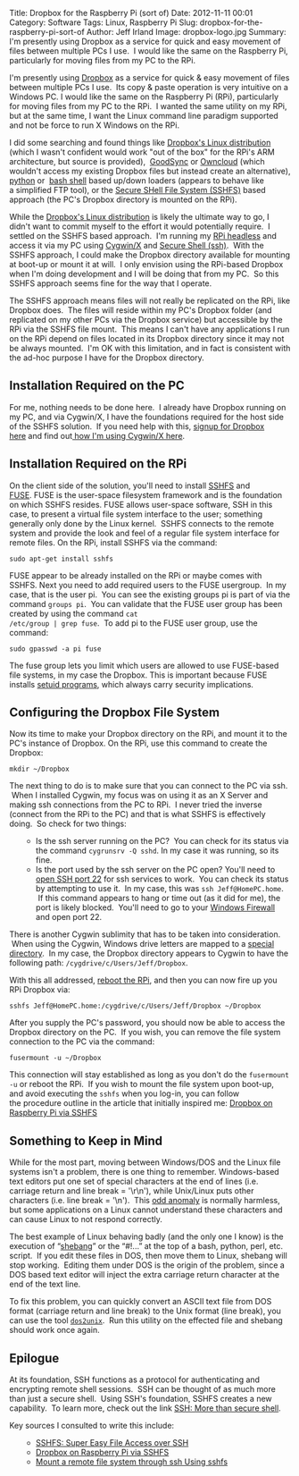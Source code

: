 Title: Dropbox for the Raspberry Pi (sort of)
Date: 2012-11-11 00:01
Category: Software
Tags: Linux, Raspberry Pi
Slug: dropbox-for-the-raspberry-pi-sort-of
Author: Jeff Irland
Image: dropbox-logo.jpg
Summary: I'm presently using Dropbox as a service for quick and easy movement of files between multiple PCs I use.  I would like the same on the Raspberry Pi, particularly for moving files from my PC to the RPi. 

I'm presently using <a href="https://www.dropbox.com/">Dropbox</a> as a service for quick &amp; easy movement of files between multiple PCs I use.  Its copy &amp; paste operation is very intuitive on a Windows PC. I would like the same on the Raspberry Pi (RPi), particularly for moving files from my PC to the RPi.  I wanted the same utility on my RPi, but at the same time, I want the Linux command line paradigm supported and not be force to run X Windows on the RPi.

I did some searching and found things like <a href="https://www.dropbox.com/install?os=lnx">Dropbox's Linux distribution</a> (which I wasn't confident would work "out of the box" for the RPi's ARM architecture, but source is provided),  <a href="http://www.lifehacker.com.au/2011/07/how-to-set-up-a-file-syncing-dropbox-clone-you-control/">GoodSync</a> or <a href="http://hm-innovations.com/2012/10/29/best-way-to-use-raspberry-pi-and-turn-it-into-a-dropbox/">Owncloud</a> (which wouldn't access my existing Dropbox files but instead create an alternative), <a href="http://raspberrypigadget.wordpress.com/2012/07/01/day-six-dropbox-access/">python</a> or  <a href="http://harizanov.com/2012/08/dropbox-shell-script-for-raspberrypi/">bash shell</a> based up/down loaders (appears to behave like a simplified FTP tool), or the <a href="http://fuse.sourceforge.net/sshfs.html">Secure SHell File System (SSHFS)</a> based approach (the PC's Dropbox directory is mounted on the RPi).

While the <a href="https://www.dropbox.com/install?os=lnx">Dropbox's Linux distribution</a> is likely the ultimate way to go, I didn't want to commit myself to the effort it would potentially require.  I settled on the SSHFS based approach.  I'm running my <a href="http://jeffskinnerbox.wordpress.com/2012/09/09/raspberry-pi-has-arrived/">RPi headless</a> and access it via my PC using <a href="http://x.cygwin.com/">Cygwin/X</a> and <a href="http://www.openssh.org/">Secure Shell (ssh)</a>.  With the SSHFS approach, I could make the Dropbox directory available for mounting at boot-up or mount it at will.  I only envision using the RPi-based Dropbox when I'm doing development and I will be doing that from my PC.  So this SSHFS approach seems fine for the way that I operate.

The SSHFS approach means files will not really be replicated on the RPi, like Dropbox does.  The files will reside within my PC's Dropbox folder (and replicated on my other PCs via the Dropbox service) but accessible by the RPi via the SSHFS file mount.  This means I can't have any applications I run on the RPi depend on files located in its Dropbox directory since it may not be always mounted.  I'm OK with this limitation, and in fact is consistent with the ad-hoc purpose I have for the Dropbox directory.
<h2>Installation Required on the PC</h2>
For me, nothing needs to be done here.  I already have Dropbox running on my PC, and via Cygwin/X, I have the foundations required for the host side of the SSHFS solution.  If you need help with this, <a href="http://db.tt/WG4dR9shttp://db.tt/WG4dR9s">signup for Dropbox here</a> and find out<a href="http://jeffskinnerbox.wordpress.com/2012/10/04/establishing-an-x-window-system-environment-for-my-pc-and-raspberry-pi/"> how I'm using Cygwin/X here</a>.
<h2>Installation Required on the RPi</h2>
On the client side of the solution, you'll need to install <a href="http://fuse.sourceforge.net/sshfs.html">SSHFS</a> and <a href="http://fuse.sourceforge.net/">FUSE</a>. FUSE is the user-space filesystem framework and is the foundation on which SSHFS resides. FUSE allows user-space software, SSH in this case, to present a virtual file system interface to the user; something generally only done by the Linux kernel.  SSHFS connects to the remote system and provide the look and feel of a regular file system interface for remote files. On the RPi, install SSHFS via the command:

```
sudo apt-get install sshfs
```

FUSE appear to be already installed on the RPi or maybe comes with SSHFS. Next you need to add required users to the FUSE usergroup.  In my case, that is the user pi.  You can see the existing groups pi is part of via the command <code>groups pi</code>.  You can validate that the FUSE user group has been created by using the command <code>cat /etc/group | grep fuse</code>.  To add pi to the FUSE user group, use the command:

```
sudo gpasswd -a pi fuse
```

The fuse group lets you limit which users are allowed to use FUSE-based file systems, in my case the Dropbox. This is important because FUSE installs <a href="http://www.acm.uiuc.edu/workshops/security/setuid.html">setuid programs</a>, which always carry security implications.
<h2>Configuring the Dropbox File System</h2>
Now its time to make your Dropbox directory on the RPi, and mount it to the PC's instance of Dropbox. On the RPi, use this command to create the Dropbox:

```
mkdir ~/Dropbox
```

The next thing to do is to make sure that you can connect to the PC via ssh.  When I installed Cygwin, my focus was on using it as an X Server and making ssh connections from the PC to RPi.  I never tried the inverse (connect from the RPi to the PC) and that is what SSHFS is effectively doing.  So check for two things:
<ul>
<ul>
	<li>Is the ssh server running on the PC?  You can check for its status via the command <code>cygrunsrv -Q sshd</code>. In my case it was running, so its fine.</li>
	<li>Is the port used by the ssh server on the PC open? You'll need to <a href="http://lifehacker.com/205090/geek-to-live--set-up-a-personal-home-ssh-server">open SSH port 22</a> for ssh services to work.  You can check its status by attempting to use it.  In my case, this was <code>ssh Jeff@HomePC.home</code>.  If this command appears to hang or time out (as it did for me), the port is likely blocked.  You'll need to go to your <a href="http://www.dummies.com/how-to/content/how-to-open-a-port-in-the-windows-7-firewall.html">Windows Firewall</a> and open port 22.</li>
</ul>
</ul>
There is another Cygwin sublimity that has to be taken into consideration.  When using the Cygwin, Windows drive letters are mapped to a <a href="http://znark.com/tech/cygwin.html">special directory</a>.  In my case, the Dropbox directory appears to Cygwin to have the following path: <code>/cygdrive/c/Users/Jeff/Dropbox</code>.

With this all addressed, <span style="text-decoration:underline;">reboot the RPi</span>, and then you can now fire up you RPi Dropbox via:

```
sshfs Jeff@HomePC.home:/cygdrive/c/Users/Jeff/Dropbox ~/Dropbox
```

After you supply the PC's password, you should now be able to access the Dropbox directory on the PC.  If you wish, you can remove the file system connection to the PC via the command:

```
fusermount -u ~/Dropbox
```

This connection will stay established as long as you don't do the <code>fusermount -u</code> or reboot the RPi.  If you wish to mount the file system upon boot-up, and avoid executing the <code>sshfs</code> when you log-in, you can follow the procedure outline in the article that initially inspired me: <a href="http://mitchtech.net/dropbox-on-raspberry-pi-via-sshfs/">Dropbox on Raspberry Pi via SSHFS</a>
<h2>Something to Keep in Mind</h2>
While for the most part, moving between Windows/DOS and the Linux file systems isn't a problem, there is one thing to remember. Windows-based text editors put one set of special characters at the end of lines (i.e. carriage return and line break = '\r\n'), while Unix/Linux puts other characters (i.e. line break = '\n').  This <a href="http://www.codinghorror.com/blog/2010/01/the-great-newline-schism.html">odd anomaly</a> is normally harmless, but some applications on a Linux cannot understand these characters and can cause Linux to not respond correctly.

The best example of Linux behaving badly (and the only one I know) is the execution of “<a href="http://bash.cyberciti.biz/guide/Shebang">shebang</a>” or the “#!...” at the top of a bash, python, perl, etc. script.  If you edit these files in DOS, then move them to Linux, shebang will stop working.  Editing them under DOS is the origin of the problem, since a DOS based text editor will inject the extra carriage return character at the end of the text line.

To fix this problem, you can quickly convert an ASCII text file from DOS format (carriage return and line break) to the Unix format (line break), you can use the tool <a href="http://linux.die.net/man/1/dos2unix"><code>dos2unix</code></a>.  Run this utility on the effected file and shebang should work once again.
<h2>Epilogue</h2>
At its foundation, SSH functions as a protocol for authenticating and encrypting remote shell sessions.  SSH can be thought of as much more than just a secure shell.  Using SSH's foundation, SSHFS creates a new capability.  To learn more, check out the link <a href="http://matt.might.net/articles/ssh-hacks/">SSH: More than secure shell</a>.

Key sources I consulted to write this include:
<ul>
<ul>
	<li><a href="http://www.linuxjournal.com/article/8904?page=0,0">SSHFS: Super Easy File Access over SSH</a></li>
	<li><a href="http://mitchtech.net/dropbox-on-raspberry-pi-via-sshfs/">Dropbox on Raspberry Pi via SSHFS</a></li>
	<li><a href="http://www.debianadmin.com/mount-a-remote-file-system-through-ssh-using-sshfs.html">Mount a remote file system through ssh Using sshfs</a></li>
</ul>
</ul>

